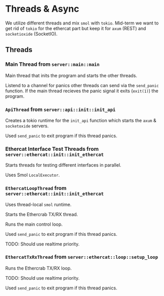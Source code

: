 # Threads & Async
We utilize different threads and mix `smol` with `tokio`.
Mid-term we want to get rid of `tokio` for the ethercat part but keep it for `axum` (REST) and `socketioxide` (SocketIO).

## Threads
### Main Thread from `server::main::main`

Main thread that inits the program and starts the other threads.

Listend to a channel for panics other threads can send via the `send_panic` function.
If the main thread recieves the panic signal it exits (`exit(1)`) the program.

### `ApiThread` from `server::api::init::init_api`
Creates a tokio runtime for the `init_api` function which starts the `axum` & `socketoxide` servers.

Used `send_panic` to exit program if this thread panics.

### Ethercat Interface Test Threads from `server::ethercat::init::init_ethercat`  
Starts threads for testing different interfaces in parallel.

Uses Smol `LocalExecutor`.

### `EthercatLoopThread` from `server::ethercat::init::init_ethercat`
Uses thread-local `smol` runtime.

Starts the Ethercrab TX/RX thread.

Runs the main control loop.

Used `send_panic` to exit program if this thread panics.

TODO: Should use realtime priority.

### `EthercatTxRxThread` from `server::ethercat::loop::setup_loop`
Runs the Ethercrab TX/RX loop.

TODO: Should use realtime priority.

Used `send_panic` to exit program if this thread panics.